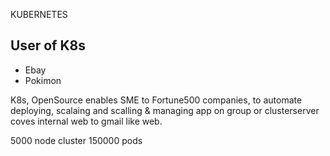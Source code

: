 KUBERNETES


## User of K8s
- Ebay
- Pokimon


K8s, OpenSource enables SME to Fortune500 companies, to automate deploying, scalaing and scalling & managing app on group or clusterserver
coves internal web to gmail like web.

5000 node cluster 
150000 pods
